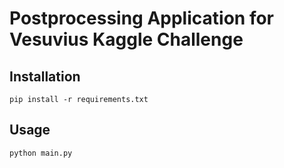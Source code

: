 # Postprocessing Application for Vesuvius Kaggle Challenge

## Installation

```/bin/bash
pip install -r requirements.txt
```

## Usage

```/bin/bash
python main.py
```
